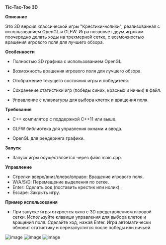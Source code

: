 **Tic-Tac-Toe 3D**


**Описание**

Это 3D версия классической игры "Крестики-нолики", реализованная с использованием OpenGL и GLFW. Игра позволяет двум игрокам поочередно делать ходы на трехмерной сетке, с возможностью вращения игрового поля для лучшего обзора.

**Особенности**
  
  - Полностью 3D графика с использованием OpenGL.

  - Возможность вращения игрового поля для лучшего обзора.

  - Отображение текущего состояния игры и победителя.

  - Сохранение статистики игр (победы синих, красных и ничьи) в файл.

  - Управление с клавиатуры для выбора клеток и вращения поля.

**Требования**

- C++ компилятор с поддержкой C++11 или выше.

- GLFW библиотека для управления окнами и ввода.

- OpenGL для рендеринга графики.

**Запуск**
- Запуск игры осуществляется через файл main.cpp.
  
**Управление**
- Стрелки вверх/вниз/влево/вправо: Вращение игрового поля.
- W/A/S/D: Перемещение выделения по сетке.
- Enter: Сделать ход (поставить крестик или нолик).
- Escape: Закрыть игру.

**Пример использования**
- При запуске игры откроется окно с 3D представлением игровой сетки. Используйте клавиши управления для выбора клеток и вращения поля. Сделайте ход, нажав Enter. Игра автоматически обновит статистику и перезапустится после победы или ничьей.

![image](https://github.com/user-attachments/assets/7eb9dcc5-1fc5-4e96-84a7-6057baee1e16)
![image](https://github.com/user-attachments/assets/52976f32-925f-4f10-af4c-7406e2da980e)
![image](https://github.com/user-attachments/assets/1a3307a2-5831-4d7b-a542-1207f615ea15)
